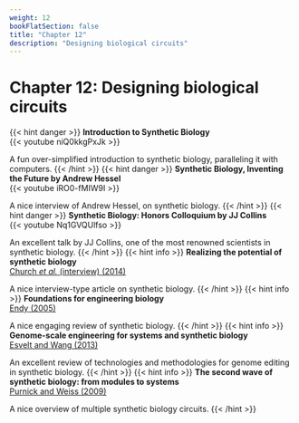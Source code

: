 ```yaml
---
weight: 12
bookFlatSection: false
title: "Chapter 12"
description: "Designing biological circuits"
---
```


# Chapter 12: Designing biological circuits

{{< hint danger >}}
**Introduction to Synthetic Biology**   
{{< youtube niQ0kkgPxJk >}}

A fun over-simplified introduction to synthetic biology, paralleling it with computers.
{{< /hint >}}
{{< hint danger >}}
**Synthetic Biology, Inventing the Future by Andrew Hessel**   
{{< youtube iRO0-fMIW9I >}}

A nice interview of Andrew Hessel, on synthetic biology.
{{< /hint >}}
{{< hint danger >}}
**Synthetic Biology: Honors Colloquium by JJ Collins**   
{{< youtube Nq1GVQUlfso >}}

An excellent talk by JJ Collins, one of the most renowned scientists in synthetic biology.
{{< /hint >}}
{{< hint info >}}
**Realizing the potential of synthetic biology**   
[Church _et al._ (interview)  (2014)](http://doi.org/)

A nice interview-type article on synthetic biology.
{{< /hint >}}
{{< hint info >}}
**Foundations for engineering biology**   
[Endy (2005)](http://doi.org/)

A nice engaging review of synthetic biology.
{{< /hint >}}
{{< hint info >}}
**Genome-scale engineering for systems and synthetic biology**   
[Esvelt and Wang (2013)](http://doi.org/)

An excellent review of technologies and methodologies for genome editing in synthetic biology.
{{< /hint >}}
{{< hint info >}}
**The second wave of synthetic biology: from modules to systems**   
[Purnick and Weiss (2009)](http://doi.org/)

A nice overview of multiple synthetic biology circuits.
{{< /hint >}}
